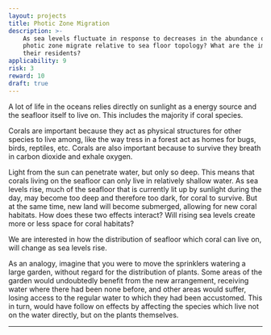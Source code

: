 ```yaml
---
layout: projects
title: Photic Zone Migration
description: >-
    As sea levels fluctuate in response to decreases in the abundance of land-born ice, how does the
    photic zone migrate relative to sea floor topology? What are the implications for coral and
    their residents?
applicability: 9
risk: 3
reward: 10
draft: true
---
```

A lot of life in the oceans relies directly on sunlight as a energy source and the seafloor itself
to live on. This includes the majority if coral species.

Corals are important because they act as physical structures for other species to live among, like
the way tress in a forest act as homes for bugs, birds, reptiles, etc. Corals are also important
because to survive they breath in carbon dioxide and exhale oxygen.

Light from the sun can penetrate water, but only so deep. This means that corals living on the
seafloor can only live in relatively shallow water. As sea levels rise, much of the seafloor that is
currently lit up by sunlight during the day, may become too deep and therefore too dark, for coral
to survive. But at the same time, new land will become submerged, allowing for new coral habitats.
How does these two effects interact? Will rising sea levels create more or less space for coral
habitats?

We are interested in how the distribution of seafloor which coral can live on, will change as sea
levels rise.

As an analogy, imagine that you were to move the sprinklers watering a large garden, without regard
for the distribution of plants. Some areas of the garden would undoubtedly benefit from the new
arrangement, receiving water where there had been none before, and other areas would suffer, losing
access to the regular water to which they had been accustomed. This in turn, would have follow on
effects by affecting the species which live not on the water directly, but on the plants themselves.

<hr />

